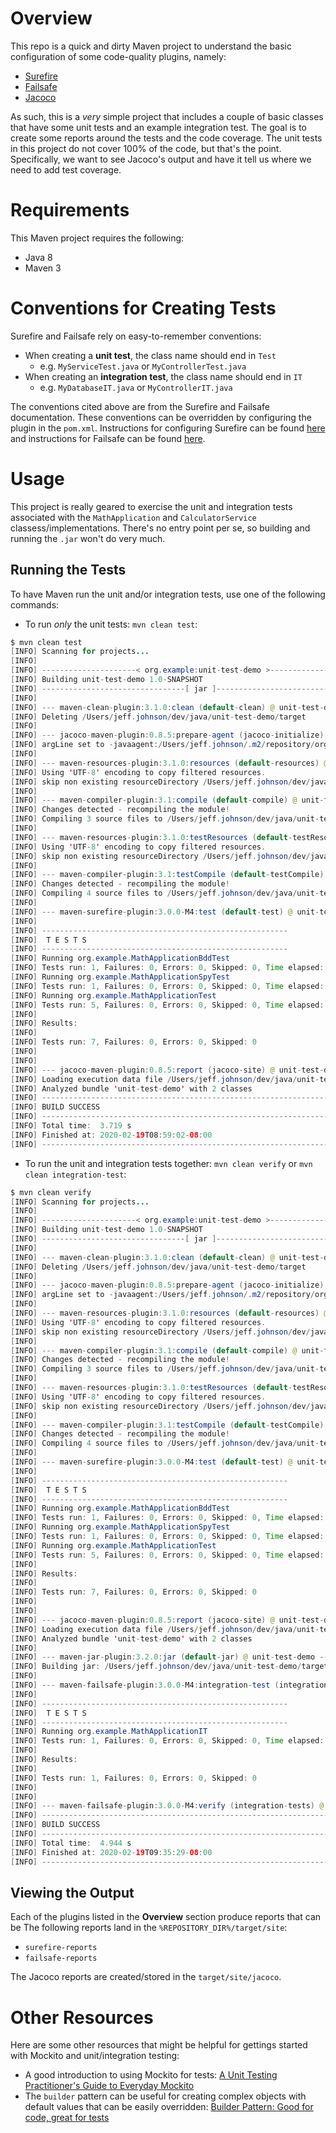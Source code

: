 # Overview
This repo is a quick and dirty Maven project to understand the basic configuration of some code-quality plugins, namely:

* [Surefire](https://maven.apache.org/surefire/maven-surefire-plugin/index.html)
* [Failsafe](https://maven.apache.org/surefire/maven-failsafe-plugin/)
* [Jacoco](https://www.eclemma.org/jacoco/trunk/doc/maven.html)

As such, this is a _very_ simple project that includes a couple of basic classes that have some unit tests and an example integration test.  The goal is to create some reports around the tests and the code coverage.  The unit tests in this project do not cover 100% of the code, but that's the point.  Specifically, we want to see Jacoco's output and have it tell us where we need to add test coverage.

# Requirements
This Maven project requires the following:

* Java 8
* Maven 3

# Conventions for Creating Tests
Surefire and Failsafe rely on easy-to-remember conventions:

* When creating a **unit test**, the class name should end in `Test`
  * e.g. `MyServiceTest.java` or `MyControllerTest.java`
* When creating an **integration test**, the class name should end in `IT`
  * e.g. `MyDatabaseIT.java` or `MyControllerIT.java`

The conventions cited above are from the Surefire and Failsafe documentation.  These conventions can be overridden by configuring the plugin in the `pom.xml`.  Instructions for configuring Surefire can be found [here](https://maven.apache.org/surefire/maven-surefire-plugin/examples/inclusion-exclusion.html) and instructions for Failsafe can be found [here](https://maven.apache.org/surefire/maven-failsafe-plugin/examples/inclusion-exclusion.html).

# Usage
This project is really geared to exercise the unit and integration tests associated with the `MathApplication` and `CalculatorService` classess/implementations.  There's no entry point per se, so building and running the `.jar` won't do very much.

## Running the Tests
To have Maven run the unit and/or integration tests, use one of the following commands:

* To run _only_ the unit tests:  `mvn clean test`:

```java
$ mvn clean test
[INFO] Scanning for projects...
[INFO]
[INFO] ---------------------< org.example:unit-test-demo >---------------------
[INFO] Building unit-test-demo 1.0-SNAPSHOT
[INFO] --------------------------------[ jar ]---------------------------------
[INFO]
[INFO] --- maven-clean-plugin:3.1.0:clean (default-clean) @ unit-test-demo ---
[INFO] Deleting /Users/jeff.johnson/dev/java/unit-test-demo/target
[INFO]
[INFO] --- jacoco-maven-plugin:0.8.5:prepare-agent (jacoco-initialize) @ unit-test-demo ---
[INFO] argLine set to -javaagent:/Users/jeff.johnson/.m2/repository/org/jacoco/org.jacoco.agent/0.8.5/org.jacoco.agent-0.8.5-runtime.jar=destfile=/Users/jeff.johnson/dev/java/unit-test-demo/target/jacoco.exec
[INFO]
[INFO] --- maven-resources-plugin:3.1.0:resources (default-resources) @ unit-test-demo ---
[INFO] Using 'UTF-8' encoding to copy filtered resources.
[INFO] skip non existing resourceDirectory /Users/jeff.johnson/dev/java/unit-test-demo/src/main/resources
[INFO]
[INFO] --- maven-compiler-plugin:3.1:compile (default-compile) @ unit-test-demo ---
[INFO] Changes detected - recompiling the module!
[INFO] Compiling 3 source files to /Users/jeff.johnson/dev/java/unit-test-demo/target/classes
[INFO]
[INFO] --- maven-resources-plugin:3.1.0:testResources (default-testResources) @ unit-test-demo ---
[INFO] Using 'UTF-8' encoding to copy filtered resources.
[INFO] skip non existing resourceDirectory /Users/jeff.johnson/dev/java/unit-test-demo/src/test/resources
[INFO]
[INFO] --- maven-compiler-plugin:3.1:testCompile (default-testCompile) @ unit-test-demo ---
[INFO] Changes detected - recompiling the module!
[INFO] Compiling 4 source files to /Users/jeff.johnson/dev/java/unit-test-demo/target/test-classes
[INFO]
[INFO] --- maven-surefire-plugin:3.0.0-M4:test (default-test) @ unit-test-demo ---
[INFO]
[INFO] -------------------------------------------------------
[INFO]  T E S T S
[INFO] -------------------------------------------------------
[INFO] Running org.example.MathApplicationBddTest
[INFO] Tests run: 1, Failures: 0, Errors: 0, Skipped: 0, Time elapsed: 0.614 s - in org.example.MathApplicationBddTest
[INFO] Running org.example.MathApplicationSpyTest
[INFO] Tests run: 1, Failures: 0, Errors: 0, Skipped: 0, Time elapsed: 0.047 s - in org.example.MathApplicationSpyTest
[INFO] Running org.example.MathApplicationTest
[INFO] Tests run: 5, Failures: 0, Errors: 0, Skipped: 0, Time elapsed: 0.018 s - in org.example.MathApplicationTest
[INFO]
[INFO] Results:
[INFO]
[INFO] Tests run: 7, Failures: 0, Errors: 0, Skipped: 0
[INFO]
[INFO]
[INFO] --- jacoco-maven-plugin:0.8.5:report (jacoco-site) @ unit-test-demo ---
[INFO] Loading execution data file /Users/jeff.johnson/dev/java/unit-test-demo/target/jacoco.exec
[INFO] Analyzed bundle 'unit-test-demo' with 2 classes
[INFO] ------------------------------------------------------------------------
[INFO] BUILD SUCCESS
[INFO] ------------------------------------------------------------------------
[INFO] Total time:  3.719 s
[INFO] Finished at: 2020-02-19T08:59:02-08:00
[INFO] ------------------------------------------------------------------------
```

* To run the unit and integration tests together:  `mvn clean verify` or `mvn clean integration-test`:

```java
$ mvn clean verify
[INFO] Scanning for projects...
[INFO]
[INFO] ---------------------< org.example:unit-test-demo >---------------------
[INFO] Building unit-test-demo 1.0-SNAPSHOT
[INFO] --------------------------------[ jar ]---------------------------------
[INFO]
[INFO] --- maven-clean-plugin:3.1.0:clean (default-clean) @ unit-test-demo ---
[INFO] Deleting /Users/jeff.johnson/dev/java/unit-test-demo/target
[INFO]
[INFO] --- jacoco-maven-plugin:0.8.5:prepare-agent (jacoco-initialize) @ unit-test-demo ---
[INFO] argLine set to -javaagent:/Users/jeff.johnson/.m2/repository/org/jacoco/org.jacoco.agent/0.8.5/org.jacoco.agent-0.8.5-runtime.jar=destfile=/Users/jeff.johnson/dev/java/unit-test-demo/target/jacoco.exec
[INFO]
[INFO] --- maven-resources-plugin:3.1.0:resources (default-resources) @ unit-test-demo ---
[INFO] Using 'UTF-8' encoding to copy filtered resources.
[INFO] skip non existing resourceDirectory /Users/jeff.johnson/dev/java/unit-test-demo/src/main/resources
[INFO]
[INFO] --- maven-compiler-plugin:3.1:compile (default-compile) @ unit-test-demo ---
[INFO] Changes detected - recompiling the module!
[INFO] Compiling 3 source files to /Users/jeff.johnson/dev/java/unit-test-demo/target/classes
[INFO]
[INFO] --- maven-resources-plugin:3.1.0:testResources (default-testResources) @ unit-test-demo ---
[INFO] Using 'UTF-8' encoding to copy filtered resources.
[INFO] skip non existing resourceDirectory /Users/jeff.johnson/dev/java/unit-test-demo/src/test/resources
[INFO]
[INFO] --- maven-compiler-plugin:3.1:testCompile (default-testCompile) @ unit-test-demo ---
[INFO] Changes detected - recompiling the module!
[INFO] Compiling 4 source files to /Users/jeff.johnson/dev/java/unit-test-demo/target/test-classes
[INFO]
[INFO] --- maven-surefire-plugin:3.0.0-M4:test (default-test) @ unit-test-demo ---
[INFO]
[INFO] -------------------------------------------------------
[INFO]  T E S T S
[INFO] -------------------------------------------------------
[INFO] Running org.example.MathApplicationBddTest
[INFO] Tests run: 1, Failures: 0, Errors: 0, Skipped: 0, Time elapsed: 0.607 s - in org.example.MathApplicationBddTest
[INFO] Running org.example.MathApplicationSpyTest
[INFO] Tests run: 1, Failures: 0, Errors: 0, Skipped: 0, Time elapsed: 0.047 s - in org.example.MathApplicationSpyTest
[INFO] Running org.example.MathApplicationTest
[INFO] Tests run: 5, Failures: 0, Errors: 0, Skipped: 0, Time elapsed: 0.02 s - in org.example.MathApplicationTest
[INFO]
[INFO] Results:
[INFO]
[INFO] Tests run: 7, Failures: 0, Errors: 0, Skipped: 0
[INFO]
[INFO]
[INFO] --- jacoco-maven-plugin:0.8.5:report (jacoco-site) @ unit-test-demo ---
[INFO] Loading execution data file /Users/jeff.johnson/dev/java/unit-test-demo/target/jacoco.exec
[INFO] Analyzed bundle 'unit-test-demo' with 2 classes
[INFO]
[INFO] --- maven-jar-plugin:3.2.0:jar (default-jar) @ unit-test-demo ---
[INFO] Building jar: /Users/jeff.johnson/dev/java/unit-test-demo/target/unit-test-demo-1.0-SNAPSHOT.jar
[INFO]
[INFO] --- maven-failsafe-plugin:3.0.0-M4:integration-test (integration-tests) @ unit-test-demo ---
[INFO]
[INFO] -------------------------------------------------------
[INFO]  T E S T S
[INFO] -------------------------------------------------------
[INFO] Running org.example.MathApplicationIT
[INFO] Tests run: 1, Failures: 0, Errors: 0, Skipped: 0, Time elapsed: 0.302 s - in org.example.MathApplicationIT
[INFO]
[INFO] Results:
[INFO]
[INFO] Tests run: 1, Failures: 0, Errors: 0, Skipped: 0
[INFO]
[INFO]
[INFO] --- maven-failsafe-plugin:3.0.0-M4:verify (integration-tests) @ unit-test-demo ---
[INFO] ------------------------------------------------------------------------
[INFO] BUILD SUCCESS
[INFO] ------------------------------------------------------------------------
[INFO] Total time:  4.944 s
[INFO] Finished at: 2020-02-19T09:35:29-08:00
[INFO] ------------------------------------------------------------------------
```

## Viewing the Output
Each of the plugins listed in the **Overview** section produce reports that can be The following reports land in the `%REPOSITORY_DIR%/target/site`:

* `surefire-reports`
* `failsafe-reports`

The Jacoco reports are created/stored in the `target/site/jacoco`.

# Other Resources
Here are some other resources that might be helpful for gettings started with Mockito and unit/integration testing:

* A good introduction to using Mockito for tests: [A Unit Testing Practitioner's Guide to Everyday Mockito](https://www.toptal.com/java/a-guide-to-everyday-mockito)
* The `builder` pattern can be useful for creating complex objects with default values that can be easily overridden: [Builder Pattern: Good for code, great for tests](https://www.javacodegeeks.com/2013/06/builder-pattern-good-for-code-great-for-tests.html)